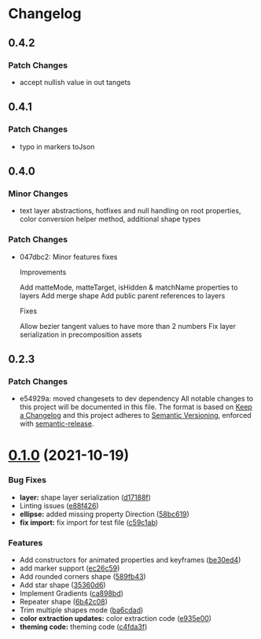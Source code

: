 # Changelog

## 0.4.2

### Patch Changes

- accept nullish value in out tangets

## 0.4.1

### Patch Changes

- typo in markers toJson

## 0.4.0

### Minor Changes

- text layer abstractions, hotfixes and null handling on root properties, color conversion helper method, additional
  shape types

### Patch Changes

- 047dbc2: Minor features fixes

  Improvements

  Add matteMode, matteTarget, isHidden & matchName properties to layers Add merge shape Add public parent references to
  layers

  Fixes

  Allow bezier tangent values to have more than 2 numbers Fix layer serialization in precomposition assets

## 0.2.3

### Patch Changes

- e54929a: moved changesets to dev dependency All notable changes to this project will be documented in this file. The
  format is based on [Keep a Changelog](https://keepachangelog.com/en/1.0.0/) and this project adheres to
  [Semantic Versioning](https://semver.org/spec/v2.0.0.html), enforced with
  [semantic-release](https://github.com/semantic-release/semantic-release).

# [0.1.0](https://github.com/LottieFiles/lottie-js/compare/v0.0.14...v0.1.0) (2021-10-19)

### Bug Fixes

- **layer:** shape layer serialization
  ([d17188f](https://github.com/LottieFiles/lottie-js/commit/d17188f088dd36d3d0a82150766b0d2ee0fed45f))
- Linting issues ([e88f426](https://github.com/LottieFiles/lottie-js/commit/e88f4269d224f2a09308b3c805854e1572829e22))
- **ellipse:** added missing property Direction
  ([58bc619](https://github.com/LottieFiles/lottie-js/commit/58bc61945912330ba649f68b58ef2dc4f54f5cc4))
- **fix import:** fix import for test file
  ([c59c1ab](https://github.com/LottieFiles/lottie-js/commit/c59c1abe6f14c630f539f74971842da1463e6d32))

### Features

- Add constructors for animated properties and keyframes
  ([be30ed4](https://github.com/LottieFiles/lottie-js/commit/be30ed4efc4253f3af91a26f816030fb0a7b87db))
- add marker support
  ([ec26c59](https://github.com/LottieFiles/lottie-js/commit/ec26c59e9aa12ece5d6ec190ab7eb9b062a8fcec))
- Add rounded corners shape
  ([589fb43](https://github.com/LottieFiles/lottie-js/commit/589fb43980d99bd6cc2383a364de754bde045218))
- Add star shape ([35360d6](https://github.com/LottieFiles/lottie-js/commit/35360d62d716c2c610a0bd8afdd68c24938f93e7))
- Implement Gradients
  ([ca898bd](https://github.com/LottieFiles/lottie-js/commit/ca898bd86f3fa2a7449d221e043c3d3ea5e8e9d0))
- Repeater shape ([6b42c08](https://github.com/LottieFiles/lottie-js/commit/6b42c08bb8fef12388bed8aefc4edd2fc9e60b38))
- Trim multiple shapes mode
  ([ba6cdad](https://github.com/LottieFiles/lottie-js/commit/ba6cdadac03f044b4d70fe059b1669a227ebd424))
- **color extraction updates:** color extraction code
  ([e935e00](https://github.com/LottieFiles/lottie-js/commit/e935e0049c8d80296d586b7fab4c10e29efe5b73))
- **theming code:** theming code
  ([c4fda3f](https://github.com/LottieFiles/lottie-js/commit/c4fda3f83f508fb714667f331204b12162e265e7))
